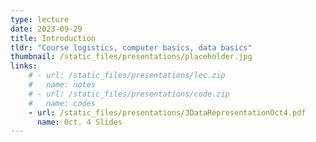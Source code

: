 ```yaml
---
type: lecture
date: 2023-09-29
title: Introduction 
tldr: "Course logistics, computer basics, data basics"
thumbnail: /static_files/presentations/placeholder.jpg
links: 
    # - url: /static_files/presentations/lec.zip
    #   name: notes
    # - url: /static_files/presentations/code.zip
    #   name: codes
    - url: /static_files/presentations/3DataRepresentationOct4.pdf
      name: Oct. 4 Slides
---
```

<!-- **Suggested Readings:**
- [Readings 1](http://example.com)
- [Readings 2](http://example.com) -->
